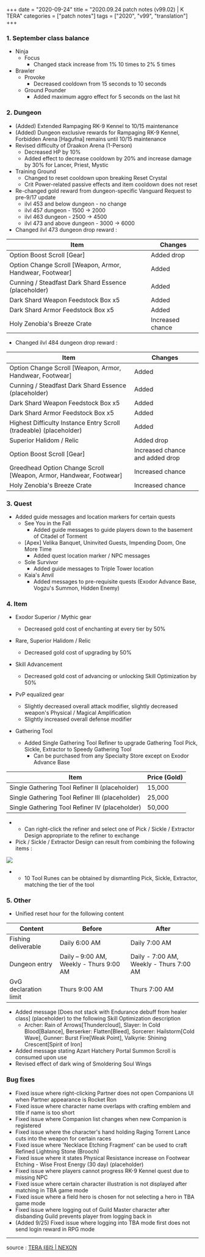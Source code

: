 +++
date = "2020-09-24"
title = "2020.09.24 patch notes (v99.02) | K TERA"
categories = ["patch notes"]
tags = ["2020", "v99", "translation"]
+++

### 1. September class balance
- Ninja
  - Focus
    - Changed stack increase from 1% 10 times to 2% 5 times
- Brawler
  - Provoke
    - Decreased cooldown from 15 seconds to 10 seconds
  - Ground Pounder
    - Added maximum aggro effect for 5 seconds on the last hit

### 2. Dungeon
- (Added) Extended Rampaging RK-9 Kennel to 10/15 maintenance
- (Added) Dungeon exclusive rewards for Rampaging RK-9 Kennel, Forbidden Arena [Hagufna] remains until 10/15 maintenance
- Revised difficulty of Draakon Arena (1-Person)
  - Decreased HP by 10%
  - Added effect to decrease cooldown by 20% and increase damage by 30% for Lancer, Priest, Mystic
- Training Ground
  - Changed to reset cooldown upon breaking Reset Crystal
  - Crit Power-related passive effects and item cooldown does not reset
- Re-changed gold reward from dungeon-specific Vanguard Request to pre-9/17 update
  - ilvl 453 and below dungeon - no change
  - ilvl 457 dungeon - 1500 -> 2000
  - ilvl 463 dungeon - 2500 -> 4500
  - ilvl 473 and above dungeon - 3000 -> 6000
- Changed ilvl 473 dungeon drop reward :

| Item | Changes |
| - | - |
| Option Boost Scroll [Gear] | Added drop |
| Option Change Scroll [Weapon, Armor, Handwear, Footwear] | Added |
| Cunning / Steadfast Dark Shard Essence (placeholder) | Added |
| Dark Shard Weapon Feedstock Box x5 | Added |
| Dark Shard Armor Feedstock Box x5 | Added |
| Holy Zenobia's Breeze Crate | Increased chance |

- Changed ilvl 484 dungeon drop reward :

| Item | Changes |
| - | - |
| Option Change Scroll [Weapon, Armor, Handwear, Footwear] | Added |
| Cunning / Steadfast Dark Shard Essence (placeholder) | Added |
| Dark Shard Weapon Feedstock Box x5 | Added |
| Dark Shard Armor Feedstock Box x5 | Added |
| Highest Difficulty Instance Entry Scroll (tradeable) (placeholder) | Added |
| Superior Halidom / Relic | Added drop |
| Option Boost Scroll [Gear] | Increased chance and added drop |
| Greedhead Option Change Scroll [Weapon, Armor, Handwear, Footwear] | Increased chance |
| Holy Zenobia's Breeze Crate | Increased chance |

### 3. Quest
- Added guide messages and location markers for certain quests
  - See You in the Fall
    - Added guide messages to guide players down to the basement of Citadel of Torment
  - [Apex] Velika Banquet, Uninvited Guests, Impending Doom, One More Time
    - Added quest location marker / NPC messages
  - Sole Survivor
    - Added guide messages to Triple Tower location
  - Kaia's Anvil
    - Added messages to pre-requisite quests (Exodor Advance Base, Vogzu's Summon, Hidden Enemy)

### 4. Item
- Exodor Superior / Mythic gear
  - Decreased gold cost of enchanting at every tier by 50%
- Rare, Superior Halidom / Relic
  - Decreased gold cost of upgrading by 50%
- Skill Advancement
  - Decreased gold cost of advancing or unlocking Skill Optimization by 50%
- PvP equalized gear
  - Slightly decreased overall attack modifier, slightly decreased weapon's Physical / Magical Amplification
  - Slightly increased overall defense modifier

- Gathering Tool
  - Added Single Gathering Tool Refiner to upgrade Gathering Tool Pick, Sickle, Extractor to Speedy Gathering Tool
    - Can be purchased from any Specialty Store except on Exodor Advance Base

| Item | Price (Gold) |
| - | - |
| Single Gathering Tool Refiner II (placeholder) | 15,000 |
| Single Gathering Tool Refiner III (placeholder) | 25,000 |
| Single Gathering Tool Refiner IV (placeholder) | 50,000 |

  - 
    - Can right-click the refiner and select one of Pick / Sickle / Extractor Design appropriate to the refiner to exchange
  - Pick / Sickle / Extractor Design can result from combining the following items :

![](/images/patch/v99-02_1.png)

  - 
    - 10 Tool Runes can be obtained by dismantling Pick, Sickle, Extractor, matching the tier of the tool

### 5. Other
- Unified reset hour for the following content

| Content | Before | After |
| - | - | - |
| Fishing deliverable | Daily 6:00 AM | Daily 7:00 AM |
| Dungeon entry | Daily – 9:00 AM, Weekly - Thurs 9:00 AM  | Daily - 7:00 AM, Weekly - Thurs 7:00 AM |
| GvG declaration limit | Thurs 9:00 AM | Thurs 7:00 AM |

- Added message [Does not stack with Endurance debuff from healer class] (placeholder) to the following Skill Optimization description
  - Archer: Rain of Arrows[Thundercloud], Slayer: In Cold Blood[Balance], Berserker: Flatten[Bleed], Sorcerer: Hailstorm[Cold Wave], Gunner: Burst Fire[Weak Point], Valkyrie: Shining Crescent[Spirit of Iron]
- Added message stating Azart Hatchery Portal Summon Scroll is consumed upon use
- Revised effect of dark wing of Smoldering Soul Wings

### Bug fixes
- Fixed issue where right-clicking Partner does not open Companions UI when Partner appearance is Rocket Ron
- Fixed issue where character name overlaps with crafting emblem and title if name is too short
- Fixed issue where Companion list changes when new Companion is registered
- Fixed issue where the character's hand holding Raging Torrent Lance cuts into the weapon for certain races
- Fixed issue where 'Necklace Etching Fragment' can be used to craft Refined Lightning Stone (Brooch)
- Fixed issue where it states Physical Resistance increase on Footwear Etching - Wise Frost Energy (30 day) (placeholder)
- Fixed issue where players cannot progress RK-9 Kennel quest due to missing NPC
- Fixed issue where certain character illustration is not displayed after matching in TBA game mode
- Fixed issue where a field hero is chosen for not selecting a hero in TBA game mode
- Fixed issue where logging out of Guild Master character after disbanding Guild prevents player from logging back in
- (Added 9/25) Fixed issue where logging into TBA mode first does not send login reward in RPG mode

----

source : [TERA 테라 | NEXON](http://tera.nexon.com/news/update/view.aspx?n4articlesn=450)
